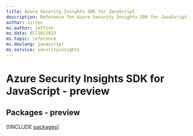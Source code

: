 ```yaml
---
title: Azure Security Insights SDK for JavaScript
description: Reference for Azure Security Insights SDK for JavaScript
author: xirzec
ms.author: jeffish
ms.data: 07/20/2023
ms.topic: reference
ms.devlang: javascript
ms.service: securityinsights
---
```

# Azure Security Insights SDK for JavaScript - preview
## Packages - preview
[!INCLUDE [packages](security-insights-index.md)]